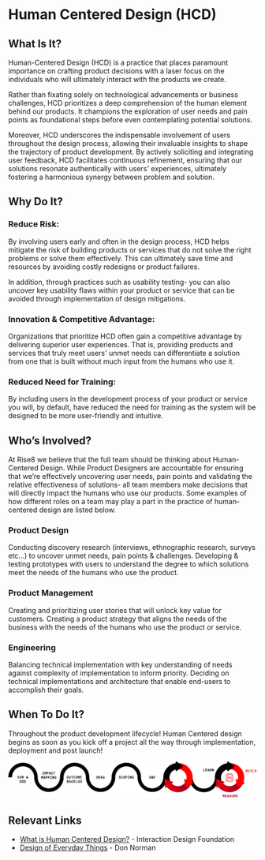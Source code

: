 # Human Centered Design (HCD)

## What Is It?
Human-Centered Design (HCD) is a practice that places paramount importance on crafting product decisions with a laser focus on the individuals who will ultimately interact with the products we create. 

Rather than fixating solely on technological advancements or business challenges, HCD prioritizes a deep comprehension of the human element behind our products. It champions the exploration of user needs and pain points as foundational steps before even contemplating potential solutions. 

Moreover, HCD underscores the indispensable involvement of users throughout the design process, allowing their invaluable insights to shape the trajectory of product development. By actively soliciting and integrating user feedback, HCD facilitates continuous refinement, ensuring that our solutions resonate authentically with users' experiences, ultimately fostering a harmonious synergy between problem and solution.

## Why Do It?

### Reduce Risk:

By involving users early and often in the design process, HCD helps mitigate the risk of building products or services that do not solve the right problems or solve them effectively. This can ultimately save time and resources by avoiding costly redesigns or product failures. 

In addition, through practices such as usability testing- you can also uncover key usability flaws within your product or service that can be avoided through implementation of design mitigations.

### Innovation & Competitive Advantage: 
Organizations that prioritize HCD often gain a competitive advantage by delivering superior user experiences. That is, providing products and services that truly meet users' unmet needs can differentiate a solution from one that is built without much input from the humans who use it. 

### Reduced Need for Training: 
By including users in the development process of your product or service you will, by default, have reduced the need for training as the system will be designed to be more user-friendly and intuitive. 

## Who’s Involved? 
At Rise8 we believe that the full team should be thinking about Human-Centered Design. While Product Designers are accountable for ensuring that we’re effectively uncovering user needs, pain points and validating the relative effectiveness of solutions- all team members make decisions that will directly impact the humans who use our products. Some examples of how different roles on a team may play a part in the practice of human-centered design are listed below.

### Product Design
Conducting discovery research (interviews, ethnographic research, surveys etc…) to uncover unmet needs, pain points & challenges. 
Developing & testing prototypes with users to understand the degree to which solutions meet the needs of the humans who use the product. 

### Product Management
Creating and prioritizing user stories that will unlock key value for customers. 
Creating a product strategy that aligns the needs of the business with the needs of the humans who use the product or service.

### Engineering
Balancing technical implementation with key understanding of needs against complexity of implementation to inform priority. 
Deciding on technical implementations and architecture that enable end-users to accomplish their goals. 


## When To Do It?
Throughout the product development lifecycle! Human Centered design begins as soon as you kick off a project all the way through implementation, deployment and post launch! 

![process](../../assets/process.png)

## Relevant Links
* [What is Human Centered Design?](https://www.interaction-design.org/literature/topics/human-centered-design) - Interaction Design Foundation
* [Design of Everyday Things](https://www.amazon.com/Design-Everyday-Things-Revised-Expanded/dp/0465050654/ref=asc_df_0465050654/?tag=hyprod-20&linkCode=df0&hvadid=312106851030&hvpos=&hvnetw=g&hvrand=16238316606912782480&hvpone=&hvptwo=&hvqmt=&hvdev=c&hvdvcmdl=&hvlocint=&hvlocphy=9031161&hvtargid=pla-416263148589&psc=1&mcid=c759b2c9d459315da8477eb753145e20&gclid=Cj0KCQjwncWvBhD_ARIsAEb2HW8Tm-WyTfMFfdz4htw0GKf4ICOF5-y_PBtnoEvJa9EM9ffMHfodbdoaAi8YEALw_wcB) - Don Norman
